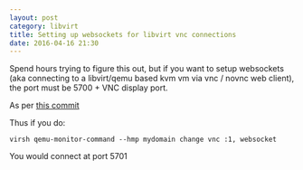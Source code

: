 ```yaml
---
layout: post
category: libvirt
title: Setting up websockets for libvirt vnc connections
date: 2016-04-16 21:30
---
```


Spend hours trying to figure this out, but if you want to setup websockets (aka connecting to a libvirt/qemu based kvm vm via vnc / novnc web client), the port must be 5700 + VNC display port.

As per [this commit](http://git.qemu.org/?p=qemu.git;a=commit;h=7536ee4bc3da7e9b7fdadba5ba6ade63eaace430)

Thus if you do:

```
virsh qemu-monitor-command --hmp mydomain change vnc :1, websocket
```

You would connect at port 5701
